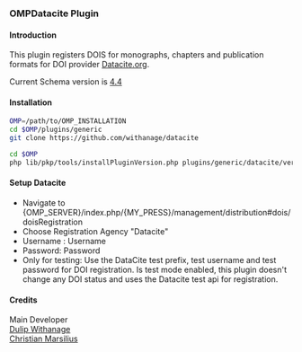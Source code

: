### OMPDatacite Plugin

#### Introduction
This plugin registers DOIS for monographs, chapters and publication formats for DOI provider [Datacite.org](https://datacite.org).

Current Schema version is [4.4](https://support.datacite.org/docs/datacite-metadata-schema-44)

####  Installation
```bash
OMP=/path/to/OMP_INSTALLATION
cd $OMP/plugins/generic
git clone https://github.com/withanage/datacite

cd $OMP
php lib/pkp/tools/installPluginVersion.php plugins/generic/datacite/version.xml
```

####  Setup Datacite
* Navigate to {OMP_SERVER}/index.php/{MY_PRESS}/management/distribution#dois/doisRegistration
* Choose Registration Agency "Datacite"
* Username  : Username
* Password: Password
* Only for testing: Use the DataCite test prefix, test username and test password for DOI registration. Is test mode enabled, this plugin doesn't change any DOI status and uses the Datacite test api for registration.


####  Credits
Main Developer  
[Dulip Withanage](https://github.com/withanage)  
[Christian Marsilius](https://github.com/nongenti)
